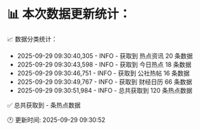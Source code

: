 📊 本次数据更新统计：
==========================

📈 数据分类统计：
- 2025-09-29 09:30:40,305 - INFO - 获取到 热点资讯 20 条数据
- 2025-09-29 09:30:43,598 - INFO - 获取到 今日热点 18 条数据
- 2025-09-29 09:30:46,751 - INFO - 获取到 公社热帖 16 条数据
- 2025-09-29 09:30:49,767 - INFO - 获取到 财经日历 66 条数据
- 2025-09-29 09:30:51,984 - INFO - 总共获取到 120 条热点数据

✅ 总共获取到 - 条热点数据

🕐 更新时间: 2025-09-29 09:30:52
